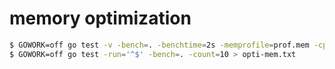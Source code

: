 # memory optimization

```bash
$ GOWORK=off go test -v -bench=. -benchtime=2s -memprofile=prof.mem -cpuprofile=prof.cpu
$ GOWORK=off go test -run='^$' -bench=. -count=10 > opti-mem.txt
```
